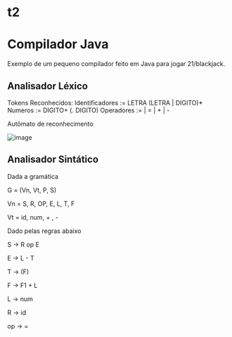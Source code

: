 # t2

# Compilador Java

Exemplo de um pequeno compilador feito em Java para jogar 21/blackjack.

## Analisador Léxico

Tokens Reconhecidos: Identificadores := LETRA (LETRA | DIGITO)* Numeros := DIGITO+ (. DIGITO) Operadores := | = | + | - 

Autômato de reconhecimento

![image](https://user-images.githubusercontent.com/77121121/184040441-1fcb49b6-3924-428b-afab-f70da2785aa7.png)


## Analisador Sintático 

Dada a gramática

G = (Vn, Vt, P, S)

Vn = S, R, OP, E, L, T, F

Vt = id, num, + , - 

Dado pelas regras abaixo

 S -> R op E
 
 E -> L - T
 
 T -> (F)
 
 F -> F1 + L
 
 L -> num
 
 R -> id
 
 op -> =
